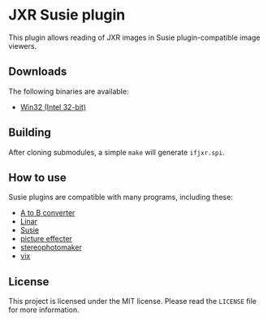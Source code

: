 # JXR Susie plugin

This plugin allows reading of JXR images in Susie plugin-compatible image viewers.

## Downloads

The following binaries are available:  
* [Win32 (Intel 32-bit)](https://github.com/uyjulian/ifjxr/releases/latest/download/ifjxr.7z)  

## Building

After cloning submodules, a simple `make` will generate `ifjxr.spi`.

## How to use

Susie plugins are compatible with many programs, including these:

- [A to B converter](http://www.asahi-net.or.jp/~KH4S-SMZ/spi/abc/index.html)
- [Linar](http://hp.vector.co.jp/authors/VA015839/)
- [Susie](http://www.digitalpad.co.jp/~takechin/betasue.html#susie32)
- [picture effecter](http://www.asahi-net.or.jp/~DS8H-WTNB/software/index.html)
- [stereophotomaker](http://stereo.jpn.org/eng/stphmkr/)
- [vix](http://www.forest.impress.co.jp/library/software/vix/)

## License

This project is licensed under the MIT license. Please read the `LICENSE` file for more information.
